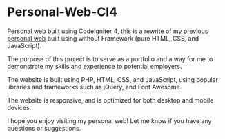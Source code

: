 # Personal-Web-CI4

Personal web built using CodeIgniter 4, this is a rewrite of my [previous personal web](https://github.com/zakialawi02/personal-web) built using without Framework (pure HTML, CSS, and JavaScript).

The purpose of this project is to serve as a portfolio and a way for me to demonstrate my skills and experience to potential employers.

The website is built using PHP, HTML, CSS, and JavaScript, using popular libraries and frameworks such as jQuery, and Font Awesome.

The website is responsive, and is optimized for both desktop and mobile devices.

I hope you enjoy visiting my personal web! Let me know if you have any questions or suggestions.
